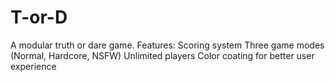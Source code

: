 # T-or-D
A modular truth or dare game.
 Features:
  Scoring system
  Three game modes (Normal, Hardcore, NSFW)
  Unlimited players
  Color coating for better user experience
  
